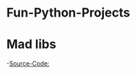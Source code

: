 # Fun-Python-Projects

# Mad libs  
-[Source-Code: ](https://github.com/MihirMore/Fun-Python-Projects/tree/main/Madlibs)
